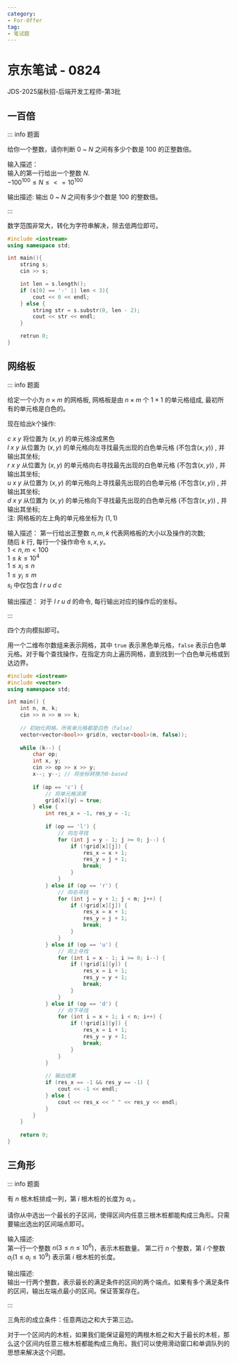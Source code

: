 ```yaml
---
category: 
- For-Offer
tag: 
- 笔试题 
---
```


# 京东笔试 - 0824

JDS-2025届秋招-后端开发工程师-第3批

<!-- more -->

## 一百倍

::: info 题面

给你一个整数，请你判断 $0$ ~ $N$ 之间有多少个数是 $100$ 的正整数倍。

输入描述：  
输入的第一行给出一个整数 $N$.  
$-100^{100} \leq N \leq <= 10^{100}$

输出描述:
输出 $0$ ~ $N$ 之间有多少个数是 $100$ 的整数倍。

:::

数字范围非常大，转化为字符串解决，除去低两位即可。

```cpp
#include <iostream>
using namespace std;

int main(){
    string s;
    cin >> s;

    int len = s.length();
    if (s[0] == '-' || len < 3){
        cout << 0 << endl;
    } else {
        string str = s.substr(0, len - 2);
        cout << str << endl;
    }

    retrun 0;
}
```

## 网络板

::: info 题面

给定一个小为 $n \times m$ 的网格板, 网格板是由 $n \times m$ 个 $1 \times 1$ 的单元格组成, 最初所有的单元格是白色的。

现在给出k个操作:

$c\ x\ y$ 将位置为 $(x,y)$ 的单元格涂成黑色  
$l\ x\ y$ 从位置为 $(x,y)$ 的单元格向左寻找最先出现的白色单元格 (不包含$(x,y)$) , 并输出其坐标;  
$r\ x\ y$ 从位置为 $(x,y)$ 的单元格向右寻找最先出现的白色单元格 (不包含$(x,y)$) , 并输出其坐标;  
$u\ x\ y$ 从位置为 $(x,y)$ 的单元格向上寻找最先出现的白色单元格 (不包含$(x,y)$) , 并输出其坐标;  
$d\ x\ y$ 从位置为 $(x,y)$ 的单元格向下寻找最先出现的白色单元格 (不包含$(x,y)$) , 并输出其坐标;  
注: 网格板的左上角的单元格坐标为 $(1,1)$

输入描述：
第一行给出正整数 $n,m,k$ 代表网格板的大小以及操作的次数;  
随后 $k$ 行, 每行一个操作命令 $s, x, y$。  
$1 < n, m < 100$  
$1 \le k \le 10^4$  
$1 \le x_i \le n$  
$1 \le y_i \le m$  
$s_i$ 中仅包含 $l\ r\ u\ d\ c$

输出描述：
对于 $l\ r\ u\ d$ 的命令, 每行输出对应的操作后的坐标。

:::

四个方向模拟即可。

用一个二维布尔数组来表示网格，其中 `true` 表示黑色单元格，`false` 表示白色单元格。对于每个查找操作，在指定方向上遍历网格，直到找到一个白色单元格或到达边界。

```cpp
#include <iostream>
#include <vector>
using namespace std;

int main() {
    int n, m, k;
    cin >> n >> m >> k;
    
    // 初始化网格，所有单元格都是白色（false）
    vector<vector<bool>> grid(n, vector<bool>(m, false));
    
    while (k--) {
        char op;
        int x, y;
        cin >> op >> x >> y;
        x--; y--; // 将坐标转换为0-based
        
        if (op == 'c') {
            // 将单元格涂黑
            grid[x][y] = true;
        } else {
            int res_x = -1, res_y = -1;
            
            if (op == 'l') {
                // 向左寻找
                for (int j = y - 1; j >= 0; j--) {
                    if (!grid[x][j]) {
                        res_x = x + 1;
                        res_y = j + 1;
                        break;
                    }
                }
            } else if (op == 'r') {
                // 向右寻找
                for (int j = y + 1; j < m; j++) {
                    if (!grid[x][j]) {
                        res_x = x + 1;
                        res_y = j + 1;
                        break;
                    }
                }
            } else if (op == 'u') {
                // 向上寻找
                for (int i = x - 1; i >= 0; i--) {
                    if (!grid[i][y]) {
                        res_x = i + 1;
                        res_y = y + 1;
                        break;
                    }
                }
            } else if (op == 'd') {
                // 向下寻找
                for (int i = x + 1; i < n; i++) {
                    if (!grid[i][y]) {
                        res_x = i + 1;
                        res_y = y + 1;
                        break;
                    }
                }
            }
            
            // 输出结果
            if (res_x == -1 && res_y == -1) {
                cout << -1 << endl;
            } else {
                cout << res_x << " " << res_y << endl;
            }
        }
    }
    
    return 0;
}
```

## 三角形

::: info 题面

有 $n$ 根木桩排成一列，第 $i$ 根木桩的长度为 $a_i$ 。

请你从中选出一个最长的子区间，使得区间内任意三根木桩都能构成三角形。只需要输出选出的区间端点即可。

输入描述:  
第一行一个整数 $n(3 \leq n \leq 10^6)$，表示木桩数量。
第二行 $n$ 个整数，第 $i$ 个整数 $a_i(1 \leq a_i \leq 10^9)$ 表示第 $i$ 根木桩的长度。

输出描述:  
输出一行两个整数，表示最长的满足条件的区间的两个端点。如果有多个满足条件的区间，输出左端点最小的区间。保证答案存在。

:::

三角形的成立条件：任意两边之和大于第三边。

对于一个区间内的木桩，如果我们能保证最短的两根木桩之和大于最长的木桩，那么这个区间内任意三根木桩都能构成三角形。我们可以使用滑动窗口和单调队列的思想来解决这个问题。

